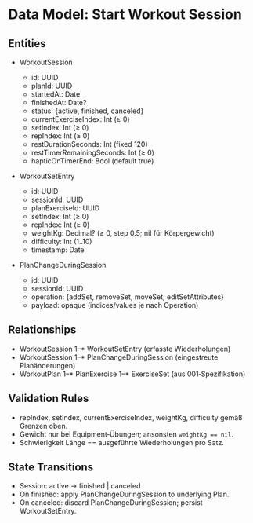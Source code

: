 # Data Model: Start Workout Session

## Entities
- WorkoutSession
  - id: UUID
  - planId: UUID
  - startedAt: Date
  - finishedAt: Date?
  - status: {active, finished, canceled}
  - currentExerciseIndex: Int (≥ 0)
  - setIndex: Int (≥ 0)
  - repIndex: Int (≥ 0)
  - restDurationSeconds: Int (fixed 120)
  - restTimerRemainingSeconds: Int (≥ 0)
  - hapticOnTimerEnd: Bool (default true)

- WorkoutSetEntry
  - id: UUID
  - sessionId: UUID
  - planExerciseId: UUID
  - setIndex: Int (≥ 0)
  - repIndex: Int (≥ 0)
  - weightKg: Decimal? (≥ 0, step 0.5; nil für Körpergewicht)
  - difficulty: Int (1..10)
  - timestamp: Date

- PlanChangeDuringSession
  - id: UUID
  - sessionId: UUID
  - operation: {addSet, removeSet, moveSet, editSetAttributes}
  - payload: opaque (indices/values je nach Operation)

## Relationships
- WorkoutSession 1–* WorkoutSetEntry (erfasste Wiederholungen)
- WorkoutSession 1–* PlanChangeDuringSession (eingestreute Planänderungen)
- WorkoutPlan 1–* PlanExercise 1–* ExerciseSet (aus 001‑Spezifikation)

## Validation Rules
- repIndex, setIndex, currentExerciseIndex, weightKg, difficulty gemäß Grenzen oben.
- Gewicht nur bei Equipment‑Übungen; ansonsten `weightKg == nil`.
- Schwierigkeit Länge == ausgeführte Wiederholungen pro Satz.

## State Transitions
- Session: active → finished | canceled
- On finished: apply PlanChangeDuringSession to underlying Plan.
- On canceled: discard PlanChangeDuringSession; persist WorkoutSetEntry.


